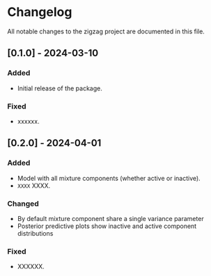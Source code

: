 # Changelog

All notable changes to the zigzag project are documented in this file.

## [0.1.0] - 2024-03-10

### Added
- Initial release of the package.

### Fixed
- xxxxxx.

## [0.2.0] - 2024-04-01

### Added
- Model with all mixture components (whether active or inactive).
- `XXXX` XXXX.

### Changed
- By default mixture component share a single variance parameter
- Posterior predictive plots show inactive and active component distributions

### Fixed
- XXXXXX.



